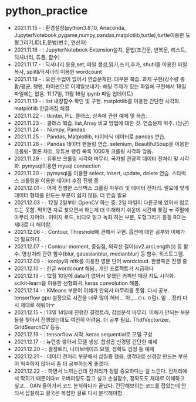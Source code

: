 # python_practice
- 2021.11.15 - : 환경설정(python3.8.10, Anaconda, JupyterNotebook,pygame,numpy,pandas,matplotlib,turtle),turtle이용한 도형그리기,IDLE,문법(변수, 연산자)
- 2021.11.16 - : JupyterNotebook Extension설치, 문법(조건문, 반복문, 리스트, 딕셔너리, 튜플, 함수)
- 2021.11.17 - : 딕셔너리 응용,set, 파일 생성,읽기,쓰기,추가, shutil를 이용한 파일복사, split&딕셔너리 이용한 wordcount
- 2021.11.18 - : 오전 수업이 없어서 연습문제만. 대부분 복습. 과제 구현(강수량 총합/평균, 행맨, 파이썬으로 이메일보내기- 해당 주제가 있는 파일에 구현해서 18일 파일에는 없음. 11.17일, 11월 16일 ipynb 파일 업데이트)
- 2021.11.19 - : list 내장함수 확인 및 구현. matplotlib를 이용한 간단한 시각화. matplotlib 한글깨짐 해결
- 2021.11.22 - : tkinter, PIL, 클래스, 상속에 관한 예제 및 복습.
- 2021.11.23 - : 클래스 복습. list,Array 비교 방법에 대한 것. 연습문제 위주. (당근)
- 2021.11.24 - : Numpy, Pandas 
- 2021.11.25 - : Pandas, Matplotlib, 타이타닉 데이터로 pandas 연습.
- 2021.11.26 - : Pandas 데이터 핸들링 연습. selenium, BeautifulSoup을 이용한 크롤링- 멜론 차트, 유튜브 랭킹 목록 1000개 크롤링 시각화 앞둠. 
- 2021.11.29 - : 유튜브 크롤링 시각화 마무리. 국가별 관광객 데이터 전처리 및 시각화. pymysql이용한 mysql connection 
- 2021.11.30 - : pymysql을 이용한 select, insert, update, delete 연습. 스타벅스 크롤링을 이용한 데이터 수집 진행 중
- 2021.12.01 - : 어제 진행한 스타벅스 크롤링 마무리 및 데이터 전처리. 필요에 맞게 데이터 형태를 만드는 부분이 쉽지 않음. 더 연습 필요
- 2021.12.03 - : 12월 2일부터 OpenCV 하는 중. 2일 파일이 다른곳에 있어서 업로드는 못함. 막히면 자료 찾으면서 하는게 더 이해하기 쉬운데 시간에 쫓김 ㅠ 주말에마무리 지어야.. 이미지 로드, 비디오 읽고 녹화 하는 부분, 도형그리기 등등 ROI는 제대로 더 해야함. 
- 2021.12.06 - : Contour, Threshold에 관해서 구현. 옵션에 대한 공부와 이해가 더 필요하다. 
- 2021.12.07 - : Contour moment, 중심점, 외곽선 길이(cv2.arcLength()) 등 함수. 영상처리 관련 함수(blur, gaussianblur, medianblur) 등 함수, 히스토그램. 
- 2021.12.09 - : konlpy와 nltk를 이용한 영문 단어 wordcloud. 한글쪽은 진행 중
- 2021.12.10 - : 한글 wordcount 해봄.. 개인 프로젝트가 시급하다
- 2021.12.13 - : 12월 10일에 data가 없어서 못했던 커피빈 매장 지도 시각화. scikit-learn을 이용한 선형회귀. keras convolution 해봄. 
- 2021.12.14 - : KMeans 부분이 이해가 안되서 마무리를 못함. 다시 공부. tensorflow gpu 설정으로 시간을 너무 많이 허비... 아.,...ㅁㄴㅇ럼ㄴ읾 ...정리 다시 제대로 해둬야ㅜ 
- 2021.12.15 - : 13일 14일에 진행한 결정트리, 감성분석 마무리. 이해가 안되는 부분들을 찾아서 진행했는데도 여전히 어려움. 더 공부 필요. TfidfVectorizer, GridSearchCV 등등.
- 2021.12.16 - : tensorflow 시작. keras sequential로 모델 구성
- 2021.12.17 - : 뉴런층 쌓아서 모델 생성. 합성곱 신경망 간단한 예제
- 2021.12.20 - : 결정트리, 나이브베이즈 모델, 정확도 검정 등 예제 
- 2021.12.21 - : 데이터 전처리 부분에서 삽질좀 했음. 생각대로 신경망 만드는 부분이 익숙하지 않아서 좀 더 공부하는게 좋겠다.
- 2021.12.22 - : 하면서 느끼는건데 전처리가 정말 중요하다는 걸 느낀다. 전처리에서 막히기 때문이다ㅠ 오버피팅도 잡고 싶고 손실함수, 정확도도 제대로 이해하고 싶고... GAN 들어가서 코드 분석하다가 끝났다. 간단해보이는 코드를 잡았는데 안되서 삽질하고 결국은 복잡한 걸로 다시 분석해야함. 
